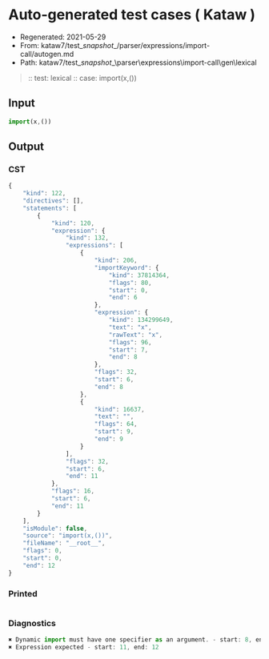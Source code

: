 # Auto-generated test cases ( Kataw )
- Regenerated: 2021-05-29
- From: kataw7/test\__snapshot__/parser/expressions/import-call/autogen.md
- Path: kataw7/test\__snapshot__\parser\expressions\import-call\gen\lexical
> :: test: lexical
> :: case: import(x,())
## Input

`````js
import(x,())
`````
## Output

### CST

```javascript
{
    "kind": 122,
    "directives": [],
    "statements": [
        {
            "kind": 120,
            "expression": {
                "kind": 132,
                "expressions": [
                    {
                        "kind": 206,
                        "importKeyword": {
                            "kind": 37814364,
                            "flags": 80,
                            "start": 0,
                            "end": 6
                        },
                        "expression": {
                            "kind": 134299649,
                            "text": "x",
                            "rawText": "x",
                            "flags": 96,
                            "start": 7,
                            "end": 8
                        },
                        "flags": 32,
                        "start": 6,
                        "end": 8
                    },
                    {
                        "kind": 16637,
                        "text": "",
                        "flags": 64,
                        "start": 9,
                        "end": 9
                    }
                ],
                "flags": 32,
                "start": 6,
                "end": 11
            },
            "flags": 16,
            "start": 6,
            "end": 11
        }
    ],
    "isModule": false,
    "source": "import(x,())",
    "fileName": "__root__",
    "flags": 0,
    "start": 0,
    "end": 12
}
```

### Printed

```javascript

```

### Diagnostics

```javascript
✖ Dynamic import must have one specifier as an argument. - start: 8, end: 9
✖ Expression expected - start: 11, end: 12

```

